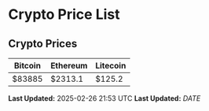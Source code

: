 # Crypto Price List

## Crypto Prices
| Bitcoin | Ethereum | Litecoin |
| ------- | -------- | -------- |
| $83885 | $2313.1 | $125.2 |
**Last Updated:** 2025-02-26 21:53 UTC
**Last Updated:** $DATE$
